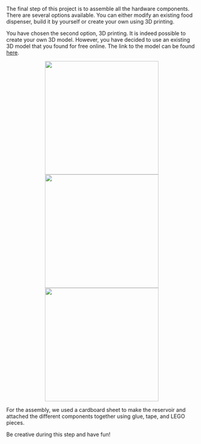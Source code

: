 The final step of this project is to assemble all the hardware components. There are several options available. You can either modify an existing food dispenser, build it by yourself or create your own using 3D printing.

You have chosen the second option, 3D printing. It is indeed possible to create your own 3D model. However, you have decided to use an existing 3D model that you found for free online. The link to the model can be found [here](https://www.thingiverse.com/thing:4255428).

<p align="center">
  <img height=300 src="https://github.com/stefarine/smart_food_dispenser/assets/57952280/d48da7a2-96c2-40ad-a09d-d163a3620da6">
  <img height=300 src="https://github.com/stefarine/smart_food_dispenser/assets/57952280/ad956444-dc7e-4a02-a683-fea8ec37974b">
  <img height=300 src="https://github.com/stefarine/smart_food_dispenser/assets/57952280/a52f4d9c-2f0d-4bfa-910a-28dbccf2476a">
</p>

For the assembly, we used a cardboard sheet to make the reservoir and attached the different components together using glue, tape, and LEGO pieces.

Be creative during this step and have fun!


